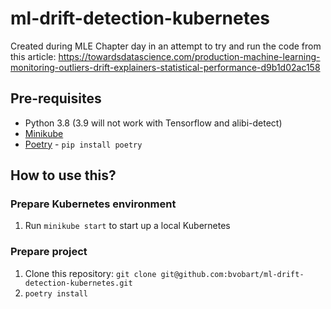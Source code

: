 # ml-drift-detection-kubernetes
Created during MLE Chapter day in an attempt to try and run the code from this article: https://towardsdatascience.com/production-machine-learning-monitoring-outliers-drift-explainers-statistical-performance-d9b1d02ac158

## Pre-requisites

- Python 3.8 (3.9 will not work with Tensorflow and alibi-detect)
- [Minikube](https://minikube.sigs.k8s.io/)
- [Poetry](https://github.com/python-poetry/poetry) - `pip install poetry`

## How to use this?

### Prepare Kubernetes environment

1. Run `minikube start` to start up a local Kubernetes

### Prepare project

1. Clone this repository: `git clone git@github.com:bvobart/ml-drift-detection-kubernetes.git`
2. `poetry install`
